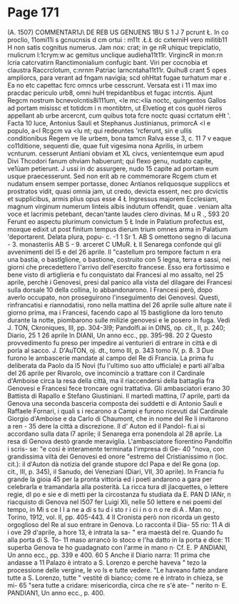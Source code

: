 # Page 171

(A. 1507) COMMENTAR1J\ DE REB US GENUENS 1BU S 1 J 7 pcrunt Ł. In co proclio, 11omi11i s gcnucnsis d cm ortui : m11t .Ł.Ł dc cxterniH vero militib11 H non satis cognitus numerus. Jam nox: crat; in ge nR uhiquc trepiclatio, rnulicrum l:1crym:w ac gemitus unclique audieha11t11r. VirgincR in mon:rn lcria catcrvatirn Ranctimonialium confugic bant. Viri per cocnobia et claustra Raccrclotum, c:nrnm Patriac larncntaha11t11r. Quihu8 crant 5 opes ampliorcs, para verant ad fngam navigia; scd ohHtat fugae turhatum mar e . Ea no etc capettac fcrc omncs urbe cesscrunt. Versata est i 11 max imo pracdac periculo urb8, omni huH trepidantibus et fugac intcntis. Ajunt Regcm nostrum bcnevolcntis8i111um, <le mc:<lia noctc, quingentos Gallos ad portam misissc et totidcm i n montibtrn, ut Elvetiog et cos quoH rieros appellant ab urbe arcercnt, cum quibus tota fcre noctc quasi ccrtatum eHt '. Facta 10 luce, Antonius Sauli et Stephanus Justinianus, primorcA <l e populo, a<l Rcgcm va <lu nt; qui redeuntes 'rcferunt, sin e ullis conditionibus Regem ve Ile urbem, bona tamcn Ralva esse 3, c. 11 7 v eaque co11ditione, sequenti die, quae fuit vigesima nona Aprilis, in urbem vcnturum. cesserunt Antiani obviam et XL civcs, venientemque eum apud Divi Thcodori fanum ohviam habuerunt; qui flexo genu, nudato capite, ve1ùam petierunt. J ussi in dc assurgere, nudo 15 capite ad portam eum usque praecesserunt. Sed non erit ab re commemorare Rcgem ctum et nudatum ensem semper portasse, donec Antianos reliquosque suppliccs et prostratos vidit, quasi omnia jam, ut credo, devicta essent, nec pro dcvictis et supplicibus, armis plius opus esse 4 Ł Ingressus majorem Ecclesiam, magnum virginum numerum linteis albis indutum offendit, quae . veniam alta voce et lacrimis petebant, decan'tante laudes clero divinas. M u R ., 593 20 Ferunt eo aspectu plurimum convictum 5 Ł Inde in Palatium profectus est, moxque edixit ut post finitum tempus dierum trium omnes arma in Palatium 'deportarent. Delata plura, popu- c. -1 1 Sr 1. AB S omettono segno di lacuna - 3. monasteriis AB S - 9. arceret C UMuR. Ł Il Senarega confonde qui gli avvenimenti del l5 e del 26 aprile. Il "castellum pro tempore factum n era una bastia, o bastlglione, o bastione, costruito con 5 legna, terra e sassi, nei giorni che precedettero l'arrivo dell'esercito francese. Esso era fortissimo e bene visto di artiglieria e fu conquistato dai Francesi al mo assalto, nel 25 aprile, perchè i Genovesi, presi dal panico alla vista del dilagare dei Francesi sulla dorsale 10 della collina, lo abbandonarono. I Francesi però, dopo averlo occupato, non proseguirono l'inseguimento dei Genovesi. Questi, rinfrancatisi e riannodatisi, rono nella mattina del 26 aprile sulle alture nate il giorno prima, ma i Francesi, facendo capo al 15 bastiglione da loro tenuto durante la notte, piombarono sulle milizie genovesi e le posero in fuga. Vedi J. TON, Ckroniques, III, pp. 304-3l9; Pandolfi.ai in DINS, op. cit., II, p. 240; Diario, 25 1 26 aprile ln DIANI, Un anno ecc., pp. 395-98. 20 2 Questo provvedimento fu preso per impedire ai venturieri di entrare in città e di porla al sacco. J. D'AuTON, oj. dt., tomo III, p. 343 tomo IV, p. 8. 3 Due furono le ambascerie mandate al campo del Re di Francia. La prima fu deliberata da Paolo da l5 Novi (fu l'ultimo suo atto ufficiale) e partì all'alba del 26 aprile per Rivarolo, ove incominciò a trattare con il Cardinale d'Amboise circa la resa della città, ma il riaccendersi della battaglia fra Genovesi e Francesi fece troncare ogni trattativa. Gli ambasciatori erano 30 Battista di Rapallo e Stefano Giustiniani. Il martedì mattina, l7 aprile, partì da Genova una seconda basceria composta dei suddetti e di Antonio Sauli e Raffaele Fornari, i quali s i recarono a Campi e furono ricevuti dal Cardinale Giorgio d'Amboise e da Carlo di Chaumont, che in nome del Re li invitarono a ren - 35 dere la città a discrezione. Il d' Auton ed il Pandol- fi.ai si accordano sulla data l7 aprile; il Senarega erra ponendola al 28 aprile. La resa di Genova destò grande meraviglia. L'ambasciatore fiorentino Pandolfin i scris- se: "e così è interamente terminata l'impresa di Ge- 40 "nova, con grandissima viltà dei Genovesi ed onore "estremo del Cristianissimo n (loc. cit.): il d'Auton dà notizia del grande stupore dcl Papa e del Re gona (op. cit., III, p. 345), il Sanudo, dei Veneziani (Diari, VII, 30 aprile). In Francia fu grande la gioia 45 per la pronta vittoria ed i poeti andarono a gara per celebrarla e tramandarla alla posterità. La ricca tura dl jlacquettes, o lettere regie, dl po e sie e di metti per la circostanza fu studiata da E. PAN D IANr, n riacquisto di Genova nel I507 fer Luigi Xli, nelle 50 lettere e nei poemi del tempo, in Mi s ce I I a ne a di s tu d i sto r i ci i n o n o re di A . Man no , Torino, 1912, vol. II, pp. 405-443. 4 Il Cronista però non ricorda un gesto orgoglioso del Re al suo entrare in Genova. Lo racconta il Dia- 55 rio: 11 A di i ove 29 d'aprile, a hore 13, è intrata la sa- " era maestà del re. Quando fu alla porta di S. To- 11 maso arrancò lo stoco e l'ha datto in la porta e dice: 11 superba Genova te ho guadagnato con l'arme in mano n· Cf. E. P ANDIANI, Un anno ecc., pp. 339 e 400. 60 5 Anche il Diario narra: 11 prima che andasse a 11 Palazo è intrato a S. Lorenzo e perchè haveva " tezo la processione delle vergine, le vo ls e tutte vedere. "Le haveano fatte andare tutte a S. Lorenzo, tutte " vestité di bianco; come re è intrato in chieza, se mi- 65 "sera tutte a cridare: misericordia, circa che re s'è ate- " nerito n· E. PANDIAN1, Un anno ecc., p. 400.